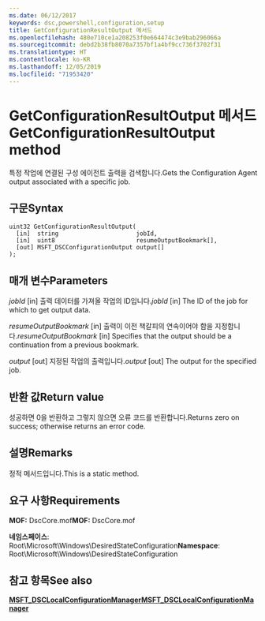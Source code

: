 ```yaml
---
ms.date: 06/12/2017
keywords: dsc,powershell,configuration,setup
title: GetConfigurationResultOutput 메서드
ms.openlocfilehash: 480e710ce1a208253f0e664474c3e9bab296066a
ms.sourcegitcommit: debd2b38fb8070a7357bf1a4bf9cc736f3702f31
ms.translationtype: HT
ms.contentlocale: ko-KR
ms.lasthandoff: 12/05/2019
ms.locfileid: "71953420"
---
```

# <a name="getconfigurationresultoutput-method"></a><span data-ttu-id="7277d-103">GetConfigurationResultOutput 메서드</span><span class="sxs-lookup"><span data-stu-id="7277d-103">GetConfigurationResultOutput method</span></span>

<span data-ttu-id="7277d-104">특정 작업에 연결된 구성 에이전트 출력을 검색합니다.</span><span class="sxs-lookup"><span data-stu-id="7277d-104">Gets the Configuration Agent output associated with a specific job.</span></span>

## <a name="syntax"></a><span data-ttu-id="7277d-105">구문</span><span class="sxs-lookup"><span data-stu-id="7277d-105">Syntax</span></span>

```mof
uint32 GetConfigurationResultOutput(
  [in]  string                      jobId,
  [in]  uint8                       resumeOutputBookmark[],
  [out] MSFT_DSCConfigurationOutput output[]
);
```

## <a name="parameters"></a><span data-ttu-id="7277d-106">매개 변수</span><span class="sxs-lookup"><span data-stu-id="7277d-106">Parameters</span></span>

<span data-ttu-id="7277d-107">*jobId* \[in\] 출력 데이터를 가져올 작업의 ID입니다.</span><span class="sxs-lookup"><span data-stu-id="7277d-107">*jobId* \[in\] The ID of the job for which to get output data.</span></span>

<span data-ttu-id="7277d-108">*resumeOutputBookmark* \[in\] 출력이 이전 책갈피의 연속이어야 함을 지정합니다.</span><span class="sxs-lookup"><span data-stu-id="7277d-108">*resumeOutputBookmark* \[in\] Specifies that the output should be a continuation from a previous bookmark.</span></span>

<span data-ttu-id="7277d-109">*output* \[out\] 지정된 작업의 출력입니다.</span><span class="sxs-lookup"><span data-stu-id="7277d-109">*output* \[out\] The output for the specified job.</span></span>

## <a name="return-value"></a><span data-ttu-id="7277d-110">반환 값</span><span class="sxs-lookup"><span data-stu-id="7277d-110">Return value</span></span>

<span data-ttu-id="7277d-111">성공하면 0을 반환하고 그렇지 않으면 오류 코드를 반환합니다.</span><span class="sxs-lookup"><span data-stu-id="7277d-111">Returns zero on success; otherwise returns an error code.</span></span>

## <a name="remarks"></a><span data-ttu-id="7277d-112">설명</span><span class="sxs-lookup"><span data-stu-id="7277d-112">Remarks</span></span>

<span data-ttu-id="7277d-113">정적 메서드입니다.</span><span class="sxs-lookup"><span data-stu-id="7277d-113">This is a static method.</span></span>

## <a name="requirements"></a><span data-ttu-id="7277d-114">요구 사항</span><span class="sxs-lookup"><span data-stu-id="7277d-114">Requirements</span></span>

<span data-ttu-id="7277d-115">**MOF:** DscCore.mof</span><span class="sxs-lookup"><span data-stu-id="7277d-115">**MOF:** DscCore.mof</span></span>

<span data-ttu-id="7277d-116">**네임스페이스**: Root\Microsoft\Windows\DesiredStateConfiguration</span><span class="sxs-lookup"><span data-stu-id="7277d-116">**Namespace**: Root\Microsoft\Windows\DesiredStateConfiguration</span></span>

## <a name="see-also"></a><span data-ttu-id="7277d-117">참고 항목</span><span class="sxs-lookup"><span data-stu-id="7277d-117">See also</span></span>

[<span data-ttu-id="7277d-118">**MSFT_DSCLocalConfigurationManager**</span><span class="sxs-lookup"><span data-stu-id="7277d-118">**MSFT_DSCLocalConfigurationManager**</span></span>](msft-dsclocalconfigurationmanager.md)
